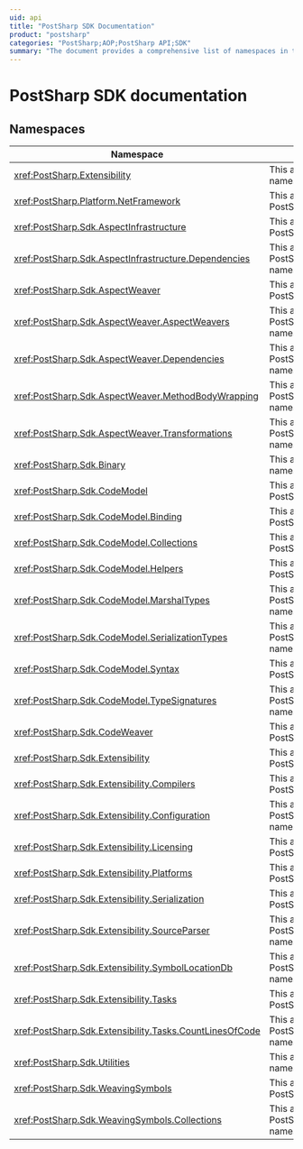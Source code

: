 ```yaml
---
uid: api
title: "PostSharp SDK Documentation"
product: "postsharp"
categories: "PostSharp;AOP;PostSharp API;SDK"
summary: "The document provides a comprehensive list of namespaces in the PostSharp SDK, each linking to its respective detailed documentation."
---
```

# PostSharp SDK documentation

## Namespaces

| Namespace | Description |
|-----------|-------------|
| <xref:PostSharp.Extensibility> | This article documents the PostSharp.Extensibility namespace. |
| <xref:PostSharp.Platform.NetFramework> | This article documents the PostSharp.Platform.NetFramework namespace. |
| <xref:PostSharp.Sdk.AspectInfrastructure> | This article documents the PostSharp.Sdk.AspectInfrastructure namespace. |
| <xref:PostSharp.Sdk.AspectInfrastructure.Dependencies> | This article documents the PostSharp.Sdk.AspectInfrastructure.Dependencies namespace. |
| <xref:PostSharp.Sdk.AspectWeaver> | This article documents the PostSharp.Sdk.AspectWeaver namespace. |
| <xref:PostSharp.Sdk.AspectWeaver.AspectWeavers> | This article documents the PostSharp.Sdk.AspectWeaver.AspectWeavers namespace. |
| <xref:PostSharp.Sdk.AspectWeaver.Dependencies> | This article documents the PostSharp.Sdk.AspectWeaver.Dependencies namespace. |
| <xref:PostSharp.Sdk.AspectWeaver.MethodBodyWrapping> | This article documents the PostSharp.Sdk.AspectWeaver.MethodBodyWrapping namespace. |
| <xref:PostSharp.Sdk.AspectWeaver.Transformations> | This article documents the PostSharp.Sdk.AspectWeaver.Transformations namespace. |
| <xref:PostSharp.Sdk.Binary> | This article documents the PostSharp.Sdk.Binary namespace. |
| <xref:PostSharp.Sdk.CodeModel> | This article documents the PostSharp.Sdk.CodeModel namespace. |
| <xref:PostSharp.Sdk.CodeModel.Binding> | This article documents the PostSharp.Sdk.CodeModel.Binding namespace. |
| <xref:PostSharp.Sdk.CodeModel.Collections> | This article documents the PostSharp.Sdk.CodeModel.Collections namespace. |
| <xref:PostSharp.Sdk.CodeModel.Helpers> | This article documents the PostSharp.Sdk.CodeModel.Helpers namespace. |
| <xref:PostSharp.Sdk.CodeModel.MarshalTypes> | This article documents the PostSharp.Sdk.CodeModel.MarshalTypes namespace. |
| <xref:PostSharp.Sdk.CodeModel.SerializationTypes> | This article documents the PostSharp.Sdk.CodeModel.SerializationTypes namespace. |
| <xref:PostSharp.Sdk.CodeModel.Syntax> | This article documents the PostSharp.Sdk.CodeModel.Syntax namespace. |
| <xref:PostSharp.Sdk.CodeModel.TypeSignatures> | This article documents the PostSharp.Sdk.CodeModel.TypeSignatures namespace. |
| <xref:PostSharp.Sdk.CodeWeaver> | This article documents the PostSharp.Sdk.CodeWeaver namespace. |
| <xref:PostSharp.Sdk.Extensibility> | This article documents the PostSharp.Sdk.Extensibility namespace. |
| <xref:PostSharp.Sdk.Extensibility.Compilers> | This article documents the PostSharp.Sdk.Extensibility.Compilers namespace. |
| <xref:PostSharp.Sdk.Extensibility.Configuration> | This article documents the PostSharp.Sdk.Extensibility.Configuration namespace. |
| <xref:PostSharp.Sdk.Extensibility.Licensing> | This article documents the PostSharp.Sdk.Extensibility.Licensing namespace. |
| <xref:PostSharp.Sdk.Extensibility.Platforms> | This article documents the PostSharp.Sdk.Extensibility.Platforms namespace. |
| <xref:PostSharp.Sdk.Extensibility.Serialization> | This article documents the PostSharp.Sdk.Extensibility.Serialization namespace. |
| <xref:PostSharp.Sdk.Extensibility.SourceParser> | This article documents the PostSharp.Sdk.Extensibility.SourceParser namespace. |
| <xref:PostSharp.Sdk.Extensibility.SymbolLocationDb> | This article documents the PostSharp.Sdk.Extensibility.SymbolLocationDb namespace. |
| <xref:PostSharp.Sdk.Extensibility.Tasks> | This article documents the PostSharp.Sdk.Extensibility.Tasks namespace. |
| <xref:PostSharp.Sdk.Extensibility.Tasks.CountLinesOfCode> | This article documents the PostSharp.Sdk.Extensibility.Tasks.CountLinesOfCode namespace. |
| <xref:PostSharp.Sdk.Utilities> | This article documents the PostSharp.Sdk.Utilities namespace. |
| <xref:PostSharp.Sdk.WeavingSymbols> | This article documents the PostSharp.Sdk.WeavingSymbols namespace. |
| <xref:PostSharp.Sdk.WeavingSymbols.Collections> | This article documents the PostSharp.Sdk.WeavingSymbols.Collections namespace. |

